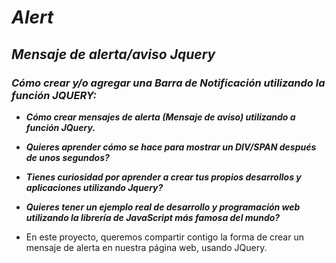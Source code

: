 # **_Alert_**

## _Mensaje de alerta/aviso Jquery_

### **_Cómo crear y/o agregar una Barra de Notificación utilizando la función JQUERY:_**

- **_Cómo crear mensajes de alerta (Mensaje de aviso) utilizando a función JQuery._**

- **_Quieres aprender cómo se hace para mostrar un DIV/SPAN después de unos segundos?_**

- **_Tienes curiosidad por aprender a crear tus propios desarrollos y aplicaciones utilizando Jquery?_**

- **_Quieres tener un ejemplo real de desarrollo y programación web utilizando la librería de JavaScript más famosa del mundo?_**

- En este proyecto, queremos compartir contigo la forma de crear un mensaje de alerta en nuestra página web, usando JQuery.
